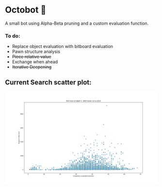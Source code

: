 # Octobot 🐙

A small bot using Alpha-Beta pruning and a custom evaluation function.

### To do:
- Replace object evaluation with bitboard evaluation
- Pawn structure analysis
- ~~Piece relative value~~
- Exchange when ahead
- ~~Iterative Deepening~~

## Current Search scatter plot:
![image info](Chess-Challenge/src/My%20Bot/scatterResponse5.png)
